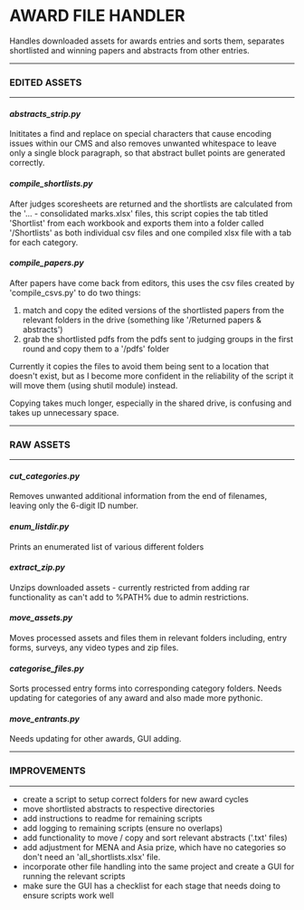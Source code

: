 # AWARD FILE HANDLER

Handles downloaded assets for awards entries and sorts them, separates shortlisted and winning papers and abstracts from other entries.

---
### EDITED ASSETS
---

#### *abstracts_strip.py*
Inititates a find and replace on special characters that cause encoding issues within our CMS and also removes unwanted whitespace to leave only a single block paragraph, so that abstract bullet points are generated correctly.

#### *compile_shortlists.py*
After judges scoresheets are returned and the shortlists are calculated from the '... - consolidated marks.xlsx' files, this script copies the tab titled 'Shortlist' from each workbook and exports them into a folder called '/Shortlists' as both individual csv files and one compiled xlsx file with a tab for each category.

#### *compile_papers.py*
After papers have come back from editors, this uses the csv files created by 'compile_csvs.py' to do two things:

1. match and copy the edited versions of the shortlisted papers from the relevant folders in the drive (something like '/Returned papers & abstracts')
2. grab the shortlisted pdfs from the pdfs sent to judging groups in the first round and copy them to a '/pdfs' folder

Currently it copies the files to avoid them being sent to a location that doesn't exist, but as I become more confident in the reliability of the script it will move them (using shutil module) instead.

Copying takes much longer, especially in the shared drive, is confusing and takes up unnecessary space.

---
### RAW ASSETS
---

#### *cut_categories.py*
Removes unwanted additional information from the end of filenames, leaving only the 6-digit ID number.

#### *enum_listdir.py*
Prints an enumerated list of various different folders

#### *extract_zip.py*
Unzips downloaded assets - currently restricted from adding rar functionality as can't add to %PATH% due to admin restrictions.

#### *move_assets.py*
Moves processed assets and files them in relevant folders including, entry forms, surveys, any video types and zip files.

#### *categorise_files.py*
Sorts processed entry forms into corresponding category folders. Needs updating for categories of any award and also made more pythonic.

#### *move_entrants.py*
Needs updating for other awards, GUI adding.

---
### IMPROVEMENTS
---

- create a script to setup correct folders for new award cycles
- move shortlisted abstracts to respective directories
- add instructions to readme for remaining scripts
- add logging to remaining scripts (ensure no overlaps)
- add functionality to move / copy and sort relevant abstracts ('.txt' files)
- add adjustment for MENA and Asia prize, which have no categories so don't need an 'all_shortlists.xlsx' file.
- incorporate other file handling into the same project and create a GUI for running the relevant scripts
- make sure the GUI has a checklist for each stage that needs doing to ensure scripts work well
